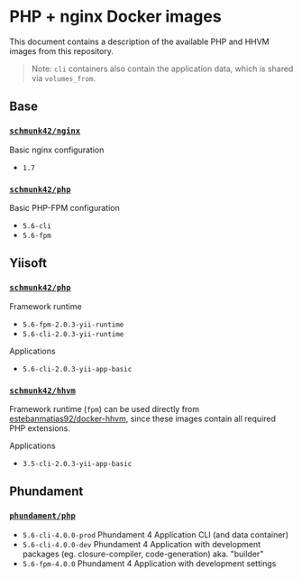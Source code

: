 # PHP + nginx Docker images

This document contains a description of the available PHP and HHVM images from this repository.

> Note: `cli` containers also contain the application data, which is shared via `volumes_from`.

## Base

### [`schmunk42/nginx`](https://registry.hub.docker.com/u/schmunk42/nginx/)

Basic nginx configuration

- `1.7`

### [`schmunk42/php`](https://registry.hub.docker.com/u/schmunk42/php/)

Basic PHP-FPM configuration

- `5.6-cli`
- `5.6-fpm` 


## Yiisoft

### [`schmunk42/php`](https://registry.hub.docker.com/u/schmunk42/php/)

Framework runtime

- `5.6-fpm-2.0.3-yii-runtime`
- `5.6-cli-2.0.3-yii-runtime`

Applications

- `5.6-cli-2.0.3-yii-app-basic`

### [`schmunk42/hhvm`](https://registry.hub.docker.com/u/schmunk42/hhvm/)

Framework runtime (`fpm`) can be used directly from [estebanmatias92/docker-hhvm](https://github.com/estebanmatias92/docker-hhvm),
since these images contain all required PHP extensions.

Applications

- `3.5-cli-2.0.3-yii-app-basic`


## Phundament

### [`phundament/php`](https://registry.hub.docker.com/u/phundament/php/)

- `5.6-cli-4.0.0-prod` Phundament 4 Application CLI (and data container)
- `5.6-cli-4.0.0-dev` Phundament 4 Application with development packages (eg. closure-compiler, code-generation) aka. "builder"
- `5.6-fpm-4.0.0` Phundament 4 Application with development settings
